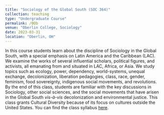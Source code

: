 ```yaml
---
title: "Sociology of the Global South (SOC 364)"
collection: teaching
type: "Undergraduate Course"
permalink: /0Ob
venue: "Oberlin College, Sociology"
date: 2023-03-31
location: "Oberlin, OH"
---
```

In this course students learn about the discipline of Sociology in the Global South, with a special emphasis on Latin America and the Caribbean (LAC). We examine the works of several influential scholars, political figures, and activists, all emanating from and situated in LAC, Africa, or Asia. We study topics such as ecology, power, dependency, world-systems, unequal exchange, decolonization, liberation pedagogies, class, race, gender, feminism, food sovereignty, indigenous social movements, and revolutions. By the end of this class, students are familiar with the key discussions in Sociology, other social sciences, and the social movements that have arisen in the Global South _vis-à-vis_ decolonization and environmental justice. This class grants Cultural Diversity because of its focus on cultures outside the United States. 
You can find the class syllabus [here](http://mauriciobetan.github.io/files/SOCI_364_Syllabus_Spring.pdf). 
